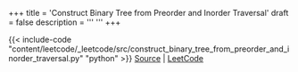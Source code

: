 +++
title = 'Construct Binary Tree from Preorder and Inorder Traversal'
draft = false
description =  '''
'''
+++

{{< include-code "content/leetcode/_leetcode/src/construct_binary_tree_from_preorder_and_inorder_traversal.py" "python" >}}
[Source](https://github.com/grind-rip/leetcode/blob/master/src/construct_binary_tree_from_preorder_and_inorder_traversal.py) | [LeetCode](https://leetcode.com/problems/construct-binary-tree-from-preorder-and-inorder-traversal)
